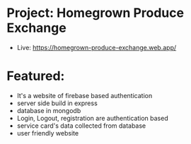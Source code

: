 # Project: Homegrown Produce Exchange
 - Live: https://homegrown-produce-exchange.web.app/ 

# Featured:
- It's a website of firebase based authentication
- server side build in express 
- database in mongodb
- Login, Logout, registration are authentication based
- service card's data collected from database
- user friendly website
